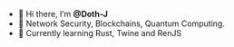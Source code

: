 - 👋 Hi there, I’m **@Doth-J**
- 👀 Network Security, Blockchains, Quantum Computing.
- 🌱 Currently learning Rust, Twine and RenJS

<!---
Doth-J/Doth-J is a ✨ special ✨ repository because its `README.md` (this file) appears on your GitHub profile.
You can click the Preview link to take a look at your changes.
--->
